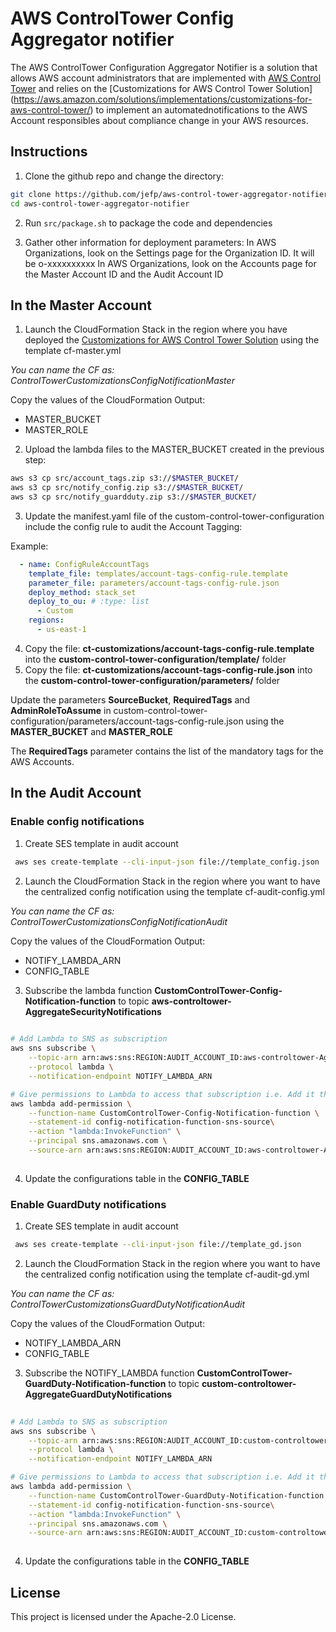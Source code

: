 # AWS ControlTower Config Aggregator notifier
The AWS ControlTower Configuration Aggregator Notifier is a solution that allows AWS account administrators that are implemented with [AWS Control Tower](https://aws.amazon.com/controltower/) and relies on the [Customizations for AWS Control Tower Solution] (https://aws.amazon.com/solutions/implementations/customizations-for-aws-control-tower/) to implement an automatednotifications to the AWS Account responsibles about compliance change in your AWS resources.


## Instructions

1. Clone the github repo and change the directory: 
```bash
git clone https://github.com/jefp/aws-control-tower-aggregator-notifier.git
cd aws-control-tower-aggregator-notifier
```
2. Run ```src/package.sh``` to package the code and dependencies

3. Gather other information for deployment parameters:
    In AWS Organizations, look on the Settings page for the Organization ID. It will be o-xxxxxxxxxx
    In AWS Organizations, look on the Accounts page for the Master Account ID and the Audit Account ID

##   **In the Master Account** 

1. Launch the CloudFormation Stack in the region where you have deployed the [Customizations for AWS Control Tower Solution](https://aws.amazon.com/solutions/implementations/customizations-for-aws-control-tower/) using the template cf-master.yml

*You can name the CF as: ControlTowerCustomizationsConfigNotificationMaster*

Copy the values of the CloudFormation Output:

* MASTER_BUCKET
* MASTER_ROLE

2. Upload the lambda files to the MASTER_BUCKET created in the previous step:
```bash
aws s3 cp src/account_tags.zip s3://$MASTER_BUCKET/
aws s3 cp src/notify_config.zip s3://$MASTER_BUCKET/
aws s3 cp src/notify_guardduty.zip s3://$MASTER_BUCKET/
```
3. Update the manifest.yaml file of the custom-control-tower-configuration include the config rule to audit the Account Tagging:

Example:

```yaml
  - name: ConfigRuleAccountTags
    template_file: templates/account-tags-config-rule.template
    parameter_file: parameters/account-tags-config-rule.json
    deploy_method: stack_set
    deploy_to_ou: # :type: list
      - Custom
    regions:
      - us-east-1
```

4. Copy the file: **ct-customizations/account-tags-config-rule.template** into the **custom-control-tower-configuration/template/** folder 
5. Copy the file: **ct-customizations/account-tags-config-rule.json** into the **custom-control-tower-configuration/parameters/** folder 

Update the parameters **SourceBucket**, **RequiredTags** and **AdminRoleToAssume** in custom-control-tower-configuration/parameters/account-tags-config-rule.json
using the **MASTER_BUCKET** and **MASTER_ROLE** 

The **RequiredTags** parameter contains the list of the mandatory tags for the AWS Accounts. 

##   **In the Audit Account** 
### Enable config notifications
1. Create SES template in audit account
```bash
 aws ses create-template --cli-input-json file://template_config.json
```

2. Launch the CloudFormation Stack in the region where you want to have the centralized config notification using the template cf-audit-config.yml

*You can name the CF as: ControlTowerCustomizationsConfigNotificationAudit*

Copy the values of the CloudFormation Output:

* NOTIFY_LAMBDA_ARN
* CONFIG_TABLE

3. Subscribe the lambda function **CustomControlTower-Config-Notification-function** to topic **aws-controltower-AggregateSecurityNotifications**
```bash
  
# Add Lambda to SNS as subscription
aws sns subscribe \
    --topic-arn arn:aws:sns:REGION:AUDIT_ACCOUNT_ID:aws-controltower-AggregateSecurityNotifications \
    --protocol lambda \
    --notification-endpoint NOTIFY_LAMBDA_ARN

# Give permissions to Lambda to access that subscription i.e. Add it through triggers
aws lambda add-permission \
    --function-name CustomControlTower-Config-Notification-function \
    --statement-id config-notification-function-sns-source\
    --action "lambda:InvokeFunction" \
    --principal sns.amazonaws.com \
    --source-arn arn:aws:sns:REGION:AUDIT_ACCOUNT_ID:aws-controltower-AggregateSecurityNotifications
    
```
4. Update the configurations table in the **CONFIG_TABLE**


### Enable GuardDuty notifications
1. Create SES template in audit account
```bash
 aws ses create-template --cli-input-json file://template_gd.json
```

2. Launch the CloudFormation Stack in the region where you want to have the centralized config notification using the template cf-audit-gd.yml

*You can name the CF as: ControlTowerCustomizationsGuardDutyNotificationAudit*

Copy the values of the CloudFormation Output:

* NOTIFY_LAMBDA_ARN
* CONFIG_TABLE

3. Subscribe the NOTIFY_LAMBDA function **CustomControlTower-GuardDuty-Notification-function** to topic **custom-controltower-AggregateGuardDutyNotifications**
```bash
  
# Add Lambda to SNS as subscription
aws sns subscribe \
    --topic-arn arn:aws:sns:REGION:AUDIT_ACCOUNT_ID:custom-controltower-AggregateGuardDutyNotifications \
    --protocol lambda \
    --notification-endpoint NOTIFY_LAMBDA_ARN

# Give permissions to Lambda to access that subscription i.e. Add it through triggers
aws lambda add-permission \
    --function-name CustomControlTower-GuardDuty-Notification-function \
    --statement-id config-notification-function-sns-source\
    --action "lambda:InvokeFunction" \
    --principal sns.amazonaws.com \
    --source-arn arn:aws:sns:REGION:AUDIT_ACCOUNT_ID:custom-controltower-AggregateGuardDutyNotifications
    
```
4. Update the configurations table in the **CONFIG_TABLE**




## License

This project is licensed under the Apache-2.0 License.


